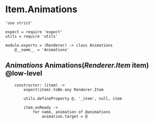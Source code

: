 Item.Animations
===============

	'use strict'

	expect = require 'expect'
	utils = require 'utils'

	module.exports = (Renderer) -> class Animations
		@__name__ = 'Animations'

*Animations* Animations(*Renderer.Item* item) @low-level
--------------------------------------------------------

		constructor: (item) ->
			expect(item).toBe.any Renderer.Item

			utils.defineProperty @, '_item', null, item

			item.onReady ->
				for name, animation of @animations
					animation.target = @